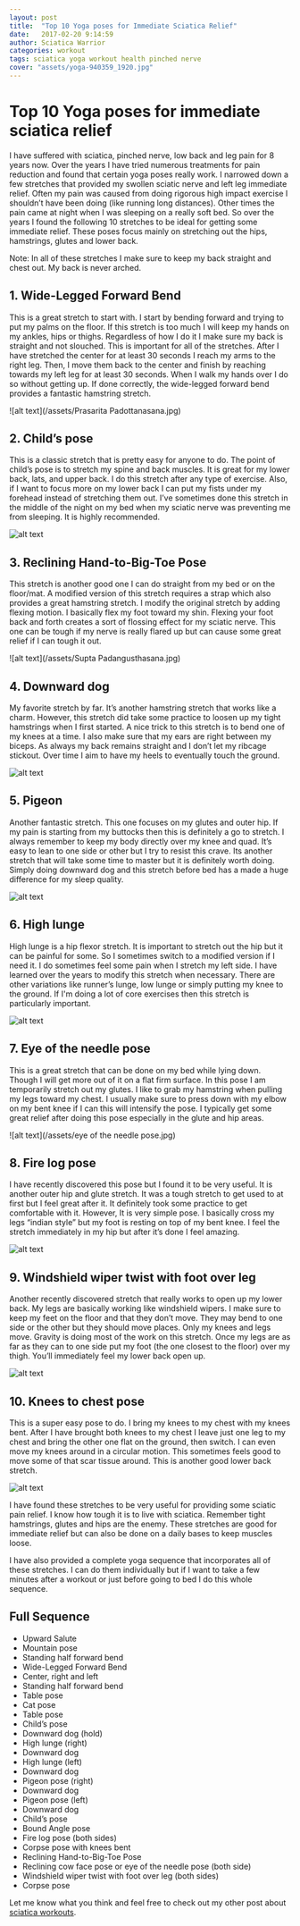 ```yaml
---
layout: post
title:  "Top 10 Yoga poses for Immediate Sciatica Relief"
date:   2017-02-20 9:14:59
author: Sciatica Warrior
categories: workout
tags: sciatica yoga workout health pinched nerve
cover: "assets/yoga-940359_1920.jpg"
---
```



# Top 10 Yoga poses for immediate sciatica relief

I have suffered with sciatica, pinched nerve, low back and leg pain for 8 years now. Over the years I have tried numerous treatments for pain reduction and found that certain yoga poses really work. I narrowed down a few stretches that provided my swollen sciatic nerve and left leg immediate relief. Often my pain was caused from doing rigorous high impact exercise I shouldn’t have been doing (like running long distances). Other times the pain came at night when I was sleeping on a really soft bed. So over the years I found the following 10 stretches to be ideal for getting some immediate relief. These poses focus mainly on stretching out the hips, hamstrings, glutes and lower back. 

Note: In all of these stretches I make sure to keep my back straight and chest out. My back is never arched. 

## 1. Wide-Legged Forward Bend
This is a great stretch to start with. I start by bending forward and trying to put my palms on the floor. If this stretch is too much I will keep my hands on my ankles, hips or thighs. Regardless of how I do it I make sure my back is straight and not slouched. This is important for all of the stretches. After I have stretched the center for at least 30 seconds I reach my arms to the right leg. Then, I move them back to the center and finish by reaching towards my left leg for at least 30 seconds. When I walk my hands over I do so without getting up. If done correctly, the wide-legged forward bend provides a fantastic hamstring stretch.

![alt text](/assets/Prasarita Padottanasana.jpg)

## 2. Child’s pose
This is a classic stretch that is pretty easy for anyone to do. The point of child’s pose is to stretch my spine and back muscles. It is great for my lower back, lats, and upper back. I do this stretch after any type of exercise. Also, if I want to focus more on my lower back I can put my fists under my forehead instead of stretching them out. I’ve sometimes done this stretch in the middle of the night on my bed when my sciatic nerve was preventing me from sleeping. It is highly recommended.

![alt text](/assets/childspose.jpg)

## 3. Reclining Hand-to-Big-Toe Pose 
This stretch is another good one I can do straight from my bed or on the floor/mat. A modified version of this stretch requires a strap which also provides a great hamstring stretch. I modify the original stretch by adding flexing motion. I basically flex my foot toward my shin.  Flexing your foot back and forth creates a sort of flossing effect for my sciatic nerve. This one can be tough if my nerve is really flared up but can cause some great relief if I can tough it out.

![alt text](/assets/Supta Padangusthasana.jpg)

## 4. Downward dog
My favorite stretch by far. It’s another hamstring stretch that works like a charm. However, this stretch did take some practice to loosen up my tight hamstrings when I first started. A nice trick to this stretch is to bend one of my knees at a time. I also make sure that my ears are right between my biceps. As always my back remains straight and I don’t let my ribcage stickout. Over time I aim to have my heels to eventually touch the ground. 

![alt text](/assets/downwarddog1.jpg)

## 5. Pigeon
Another fantastic stretch. This one focuses on my glutes and outer hip. If my pain is starting from my buttocks then this is definitely a go to stretch. I always remember to keep my body directly over my knee and quad. It’s easy to lean to one side or other but I try to resist this crave. Its another stretch that will take some time to master but it is definitely worth doing. Simply doing downward dog and this stretch before bed has a made a huge difference for my sleep quality. 

![alt text](/assets/pigeon-pose.jpg)

## 6. High lunge
High lunge is a hip flexor stretch. It is important to stretch out the hip but it can be painful for some. So I sometimes switch to a modified version if I need it. I do sometimes feel some pain when I stretch my left side. I have learned over the years to modify this stretch when necessary. There are other variations like runner’s lunge, low lunge or simply putting my knee to the ground. If I'm doing a lot of core exercises then this stretch is particularly important. 

![alt text](/assets/high-lunge.jpg)

## 7. Eye of the needle pose
This is a great stretch that can be done on my bed while lying down. Though I will get more out of it on a flat firm surface. In this pose I am temporarily stretch out my glutes. I like to grab my hamstring when pulling my legs toward my chest. I usually make sure to press down with my elbow on my bent knee if I can this will intensify the pose. I typically get some great relief after doing this pose especially in the glute and hip areas.

![alt text](/assets/eye of the needle pose.jpg)

## 8. Fire log pose
I have recently discovered this pose but I found it to be very useful. It is another outer hip and glute stretch. It was a tough stretch to get used to at first but I feel great after it. It definitely took some practice to get comfortable with it. However, It is very simple pose. I basically cross my legs “indian style” but my foot is resting on top of my bent knee. I feel the stretch immediately in my hip but after it’s done I feel amazing.

![alt text](/assets/firelog.jpg)

## 9. Windshield wiper twist with foot over leg
Another recently discovered stretch that really works to open up my lower back. My legs are basically working like windshield wipers. I make sure to keep my feet on the floor and that they don’t move. They may bend to one side or the other but they should move places. Only my knees and legs move. Gravity is doing most of the work on this stretch. Once my legs are as far as they can to one side put my foot (the one closest to the floor) over my thigh. You’ll immediately feel my lower back open up. 

![alt text](/assets/fwindshieldwiper.jpg)

## 10. Knees to chest pose
This is a super easy pose to do. I bring my knees to my chest with my knees bent. After I have brought both knees to my chest I leave just one leg to my chest and bring the other one flat on the ground, then switch. I can even move my knees around in a circular motion. This sometimes feels good to move some of that scar tissue around. This is another good lower back stretch. 

![alt text](/assets/Apanasana.png)

I have found these stretches to be very useful for providing some sciatic pain relief. I know how tough it is to live with sciatica. Remember tight hamstrings, glutes and hips are the enemy. These stretches are good for immediate relief but can also be done on a daily bases to keep muscles loose. 

I have also provided a complete yoga sequence that incorporates all of these stretches. I can do them individually but if I want to take a few minutes after a workout or just before going to bed I do this whole sequence.

## Full Sequence

* Upward Salute
* Mountain pose
* Standing half forward bend
* Wide-Legged Forward Bend
* Center, right and left
* Standing half forward bend
* Table pose
* Cat pose
* Table pose
* Child’s pose
* Downward dog (hold)
* High lunge (right)
* Downward dog
* High lunge (left)
* Downward dog
* Pigeon pose (right)
* Downward dog
* Pigeon pose (left)
* Downward dog
* Child’s pose
* Bound Angle pose
* Fire log pose (both sides)
* Corpse pose with knees bent
* Reclining Hand-to-Big-Toe Pose
* Reclining cow face pose or eye of the needle pose (both side)
* Windshield wiper twist with foot over leg (both sides)
* Corpse pose

Let me know what you think and feel free to check out my other post about [sciatica workouts](http://sciaticawarrior.github.io/sciaticaworkout/workout/2016/04/30/sciatica-workout.html).

